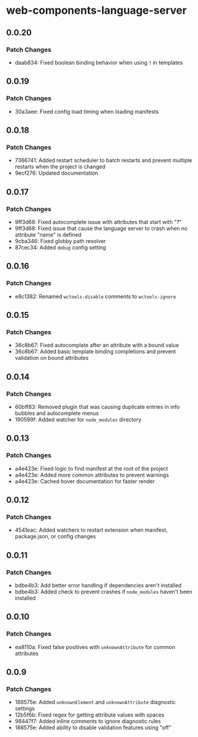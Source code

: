 # web-components-language-server

## 0.0.20

### Patch Changes

- daab834: Fixed boolean binding behavior when using `?` in templates

## 0.0.19

### Patch Changes

- 30a3aee: Fixed config load timing when loading manifests

## 0.0.18

### Patch Changes

- 7366741: Added restart scheduler to batch restarts and prevent multiple restarts when the project is changed
- 9ecf276: Updated documentation

## 0.0.17

### Patch Changes

- 9ff3d68: Fixed autocomplete issue with attributes that start with "?"
- 9ff3d68: Fixed issue that cause the language server to crash when no attribute "name" is defined
- 9cba346: Fixed globby path resolver
- 87cec34: Added `debug` config setting

## 0.0.16

### Patch Changes

- e8c1382: Renamed `wctools-disable` comments to `wctools-ignore`

## 0.0.15

### Patch Changes

- 36c8b67: Fixed autocomplete after an attribute with a bound value
- 36c8b67: Added basic template binding completions and prevent validation on bound attributes

## 0.0.14

### Patch Changes

- 60bff83: Removed plugin that was causing duplicate entries in info bubbles and autocomplete menus
- 190599f: Added watcher for `node_modules` directory

## 0.0.13

### Patch Changes

- a4e423e: Fixed logic to find manifest at the root of the project
- a4e423e: Added more common attributes to prevent warnings
- a4e423e: Cached hover documentation for faster render

## 0.0.12

### Patch Changes

- 4541eac: Added watchers to restart extension when manifest, package.json, or config changes

## 0.0.11

### Patch Changes

- bdbe4b3: Add better error handling if dependencies aren't installed
- bdbe4b3: Added check to prevent crashes if `node_modules` haven't been installed

## 0.0.10

### Patch Changes

- ea8110a: Fixed false positives with `unknownAttribute` for common attributes

## 0.0.9

### Patch Changes

- 188575e: Added `unknownElement` and `unknownAttribute` diagnostic settings
- 12b5f6b: Fixed regex for getting attribute values with spaces
- 98447f7: Added inline comments to ignore diagnostic rules
- 188575e: Added ability to disable validation features using "off"
